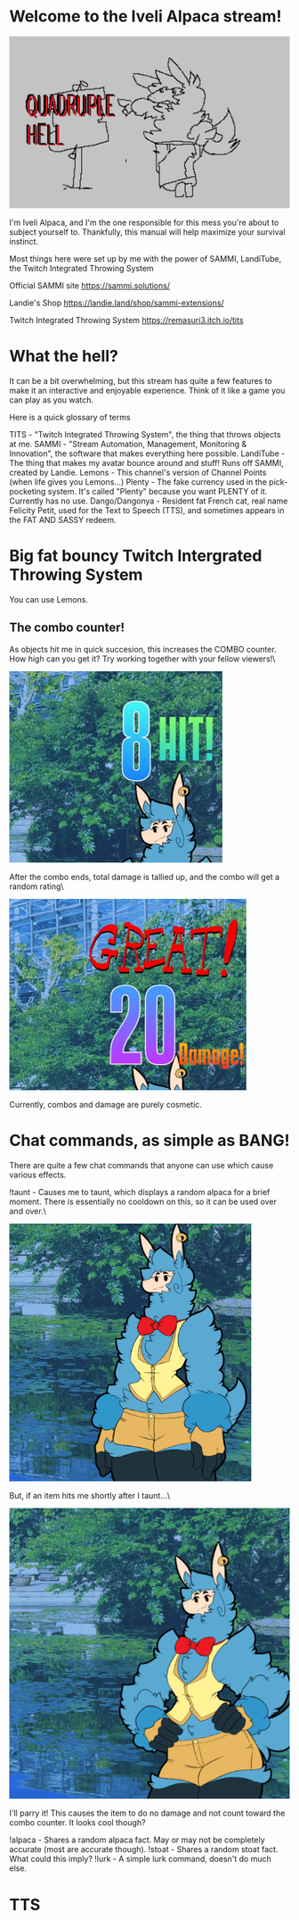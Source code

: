# Welcome to the Iveli Alpaca stream!
![A poorly drawn alpaca pointing to a sign that reads "QUADRUPLE HELL"](media/quadrupleHell.jpg)

I'm Iveli Alpaca, and I'm the one responsible for this mess you're about to subject yourself to.  Thankfully, this manual will help maximize your survival instinct.

Most things here were set up by me with the power of SAMMI, LandiTube, the Twitch Integrated Throwing System

Official SAMMI site
https://sammi.solutions/

Landie's Shop
https://landie.land/shop/sammi-extensions/

Twitch Integrated Throwing System
https://remasuri3.itch.io/tits

# What the hell?

It can be a bit overwhelming, but this stream has quite a few features to make it an interactive and enjoyable experience.  Think of it like a game you can play as you watch.

Here is a quick glossary of terms

TITS - "Twitch Integrated Throwing System", the thing that throws objects at me.
SAMMI - "Stream Automation, Management, Monitoring & Innovation", the software that makes everything here possible.
LandiTube - The thing that makes my avatar bounce around and stuff!  Runs off SAMMI, created by Landie.
Lemons - This channel's version of Channel Points (when life gives you Lemons...)
Plenty - The fake currency used in the pick-pocketing system.  It's called "Plenty" because you want PLENTY of it.  Currently has no use.
Dango/Dangonya - Resident fat French cat, real name Felicity Petit, used for the Text to Speech (TTS), and sometimes appears in the FAT AND SASSY redeem.

# Big fat bouncy Twitch Intergrated Throwing System

You can use Lemons.

## The combo counter!

As objects hit me in quick succesion, this increases the COMBO counter.  How high can you get it?  Try working together with your fellow viewers!\

![counter](media/comboCounter.jpg)

After the combo ends, total damage is tallied up, and the combo will get a random rating\

![rating](media/comboRating.jpg)

Currently, combos and damage are purely cosmetic.

# Chat commands, as simple as BANG!

There are quite a few chat commands that anyone can use which cause various effects.

!taunt - Causes me to taunt, which displays a random alpaca for a brief moment.  There is essentially no cooldown on this, so it can be used over and over.\

![taunt gif](media/taunt.gif)

But, if an item hits me shortly after I taunt...\

![parry gif](media/parry.gif)

I'll parry it!  This causes the item to do no damage and not count toward the combo counter.  It looks cool though?

!alpaca - Shares a random alpaca fact.  May or may not be completely accurate (most are accurate though).
!stoat - Shares a random stoat fact.  What could this imply?
!lurk - A simple lurk command, doesn't do much else.

# TTS